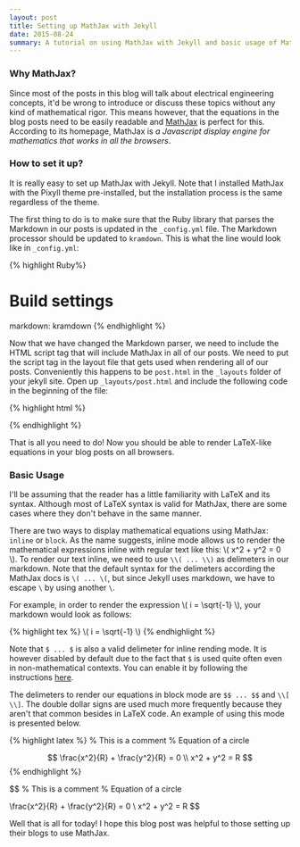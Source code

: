```yaml
---
layout: post
title: Setting up MathJax with Jekyll
date: 2015-08-24
summary: A tutorial on using MathJax with Jekyll and basic usage of MathJax.
---
```


### Why MathJax?
Since most of the posts in this blog will talk about electrical engineering concepts, it'd be wrong to introduce or discuss these topics without any kind of mathematical rigor. This means however, that the equations in the blog posts need to be easily readable and [MathJax](www.mathjax.org) is perfect for this. According to its homepage, MathJax is *a Javascript display engine for mathematics that works in all the browsers*.

### How to set it up?
It is really easy to set up MathJax with Jekyll. Note that I installed MathJax with the Pixyll theme pre-installed, but the installation process is the same regardless of the theme.

The first thing to do is to make sure that the Ruby library that parses the Markdown in our posts is updated in the `_config.yml` file. The Markdown processor should be updated to `kramdown`. This is what the line would look like in `_config.yml`:

{% highlight Ruby%}
# Build settings
markdown:     kramdown
{% endhighlight %}

Now that we have changed the Markdown parser, we need to include the HTML script tag that will include MathJax in all of our posts. We need to put the script tag in the layout file that gets used when rendering all of our posts. Conveniently this happens to be `post.html` in the `_layouts` folder of your jekyll site. Open up `_layouts/post.html` and include the following code in the beginning of the file:

{% highlight html %}
<script type="text/javascript" 
        src="https://cdn.mathjax.org/mathjax/latest/MathJax.js?config=TeX-AMS-MML_HTMLorMML">
</script>
{% endhighlight %}

That is all you need to do! Now you should be able to render LaTeX-like equations in your blog posts on all browsers.

### Basic Usage
I'll be assuming that the reader has a little familiarity with LaTeX and its syntax. Although most of LaTeX syntax is valid for MathJax, there are some cases where they don't behave in the same manner.

There are two ways to display mathematical equations using MathJax: `inline` or `block`. As the name suggests, inline mode allows us to render the mathematical expressions inline with regular text like this: \\( x^2 + y^2 = 0 \\). To render our text inline, we need to use `\\( ... \\)` as delimeters in our markdown. Note that the default syntax for the delimeters according the MathJax docs is `\( ... \(`, but since Jekyll uses markdown, we have to escape `\` by using another `\`.

For example, in order to render the expression \\( i = \sqrt{-1} \\), your markdown would look as follows:

{% highlight tex %}
\\( i = \sqrt{-1} \\)
{% endhighlight %}

Note that `$ ... $` is also a valid delimeter for inline rending mode. It is however disabled by default due to the fact that `$` is used quite often even in non-mathematical contexts. You can enable it by following the instructions [here](http://docs.mathjax.org/en/latest/start.html).

The delimeters to render our equations in block mode are `$$ ... $$` and `\\[ \\]`. The double dollar signs are used much more frequently because they aren't that common besides in LaTeX code. An example of using this mode is presented below.

{% highlight latex %}
% This is a comment
% Equation of a circle

$$ \frac{x^2}{R} + \frac{y^2}{R} = 0 \\
x^2 + y^2 = R $$
{% endhighlight %}

$$
% This is a comment
% Equation of a circle

\frac{x^2}{R} + \frac{y^2}{R} = 0 \\
x^2 + y^2 = R
$$


Well that is all for today! I hope this blog post was helpful to those setting up their blogs to use MathJax.